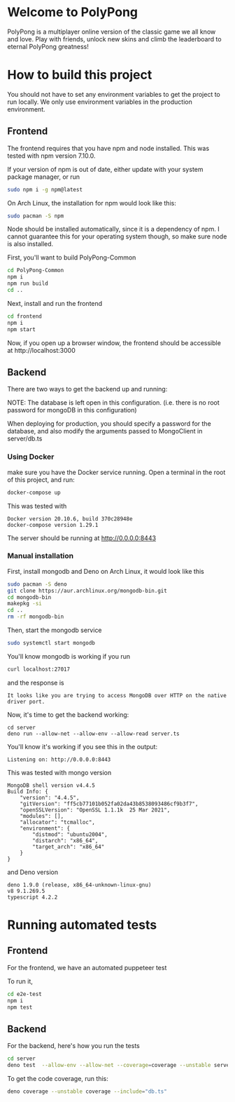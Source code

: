 # Welcome to PolyPong

PolyPong is a multiplayer online version of the classic game we all know and love. Play with friends, unlock new skins and climb the leaderboard to eternal PolyPong greatness!

# How to build this project
You should not have to set any environment variables to
get the project to run locally. We only use environment variables in the production environment.

## Frontend

The frontend requires that you have npm and node installed.
This was tested with npm version 7.10.0.

If your version of npm is out of date, either update with
your system package manager, or run 

```bash
sudo npm i -g npm@latest
```

On Arch Linux, the installation for npm would look like this:
```bash
sudo pacman -S npm
```

Node should be installed automatically, since it is a
dependency of npm. I cannot guarantee this for your
operating system though, so make sure node is also installed.


First, you'll want to build PolyPong-Common

```bash
cd PolyPong-Common
npm i
npm run build
cd ..
```

Next, install and run the frontend
```bash
cd frontend
npm i
npm start
```

Now, if you open up a browser window,
the frontend should be accessible at
http://localhost:3000

## Backend
There are two ways to get the backend up and running:

NOTE: The database is left open in this configuration.
(i.e. there is no root password for mongoDB in this configuration)

When deploying for production, you should specify a password
for the database, and also modify the arguments passed to MongoClient
in server/db.ts

### Using Docker
make sure you have the Docker service running.
Open a terminal in the root of this project, and run:

```bash
docker-compose up
```

This was tested with 
```
Docker version 20.10.6, build 370c28948e
docker-compose version 1.29.1
```

The server should be running at
http://0.0.0.0:8443

### Manual installation

First, install mongodb and Deno
on Arch Linux, it would look like this

```bash
sudo pacman -S deno
git clone https://aur.archlinux.org/mongodb-bin.git
cd mongodb-bin
makepkg -si
cd ..
rm -rf mongodb-bin
```
Then, start the mongodb service

```bash
sudo systemctl start mongodb
```

You'll know mongodb is working if you run
```bash
curl localhost:27017
```
and the response is
```
It looks like you are trying to access MongoDB over HTTP on the native driver port.
```

Now, it's time to get the backend working:
```
cd server
deno run --allow-net --allow-env --allow-read server.ts
```

You'll know it's working if you see this in the output:
```
Listening on: http://0.0.0.0:8443
```

This was tested with mongo version
```
MongoDB shell version v4.4.5
Build Info: {
    "version": "4.4.5",
    "gitVersion": "ff5cb77101b052fa02da43b8538093486cf9b3f7",
    "openSSLVersion": "OpenSSL 1.1.1k  25 Mar 2021",
    "modules": [],
    "allocator": "tcmalloc",
    "environment": {
        "distmod": "ubuntu2004",
        "distarch": "x86_64",
        "target_arch": "x86_64"
    }
}
```

and Deno version
```
deno 1.9.0 (release, x86_64-unknown-linux-gnu)
v8 9.1.269.5
typescript 4.2.2
```

# Running automated tests

## Frontend
For the frontend, we have an automated puppeteer test

To run it,

```bash
cd e2e-test
npm i
npm test
```


## Backend
For the backend, here's how you run the tests

```bash
cd server
deno test  --allow-env --allow-net --coverage=coverage --unstable server.ts 
```

To get the code coverage, run this:
```bash
deno coverage --unstable coverage --include="db.ts"
```

